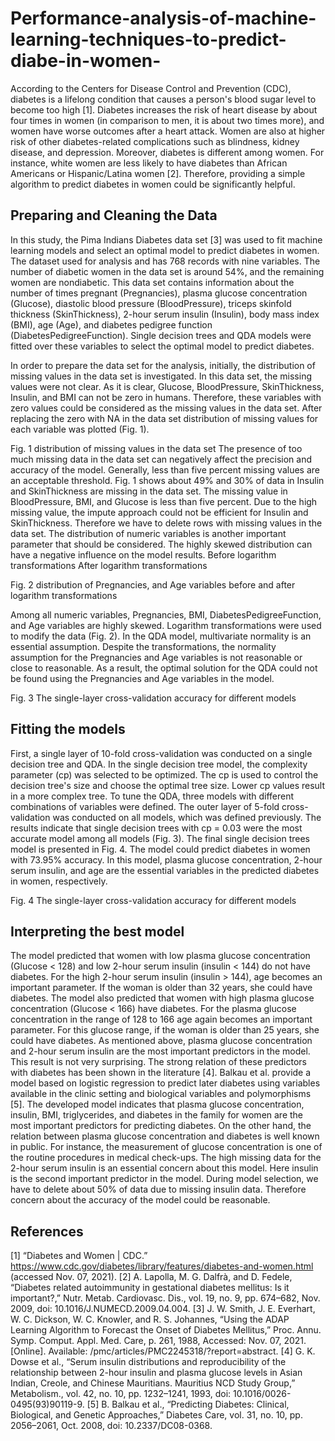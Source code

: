 # Performance-analysis-of-machine-learning-techniques-to-predict-diabe-in-women-
According to the Centers for Disease Control and Prevention (CDC), diabetes is a lifelong condition that causes a person's blood sugar level to become too high [1]. Diabetes increases the risk of heart disease by about four times in women (in comparison to men, it is about two times more), and women have worse outcomes after a heart attack. Women are also at higher risk of other diabetes-related complications such as blindness, kidney disease, and depression. Moreover, diabetes is different among women. For instance, white women are less likely to have diabetes than African Americans or Hispanic/Latina women [2]. Therefore, providing a simple algorithm to predict diabetes in women could be significantly helpful.  
## Preparing and Cleaning the Data
In this study, the Pima Indians Diabetes data set [3] was used to fit machine learning models and select an optimal model to predict diabetes in women. The dataset used for analysis and has 768 records with nine variables. The number of diabetic women in the data set is around 54%, and the remaining women are nondiabetic. This data set contains information about the number of times pregnant (Pregnancies), plasma glucose concentration (Glucose), diastolic blood pressure (BloodPressure), triceps skinfold thickness (SkinThickness), 2-hour serum insulin (Insulin), body mass index (BMI), age (Age), and diabetes pedigree function (DiabetesPedigreeFunction). Single decision trees and QDA models were fitted over these variables to select the optimal model to predict diabetes.  

In order to prepare the data set for the analysis, initially, the distribution of missing values in the data set is investigated. In this data set, the missing values were not clear. As it is clear,  Glucose, BloodPressure, SkinThickness, Insulin, and BMI can not be zero in humans. Therefore, these variables with zero values could be considered as the missing values in the data set. After replacing the zero with NA in the data set distribution of missing values for each variable was plotted (Fig. 1).
 
Fig. 1 distribution of missing values in the data set
The presence of too much missing data in the data set can negatively affect the precision and accuracy of the model. Generally, less than five percent missing values are an acceptable threshold. Fig. 1 shows about 49% and 30% of data in Insulin and SkinThickness are missing in the data set. The missing value in BloodPressure, BMI, and Glucose is less than five percent. 
 Due to the high missing value, the impute approach could not be efficient for Insulin and SkinThickness. Therefore we have to delete rows with missing values in the data set. 
The distribution of numeric variables is another important parameter that should be considered. The highly skewed distribution can have a negative influence on the model results.
Before logarithm transformations	After logarithm transformations
 	 
 	 
Fig. 2 distribution of Pregnancies, and Age variables before and after logarithm transformations 

 Among all numeric variables, Pregnancies, BMI, DiabetesPedigreeFunction, and Age variables are highly skewed. Logarithm transformations were used to modify the data (Fig. 2).  In the QDA model, multivariate normality is an essential assumption. Despite the transformations, the normality assumption for the Pregnancies and Age variables is not reasonable or close to reasonable. As a result, the optimal solution for the QDA could not be found using the Pregnancies and Age variables in the model.  
 
Fig. 3 The single-layer cross-validation accuracy for different models
## Fitting the models
First, a single layer of 10-fold cross-validation was conducted on a single decision tree and QDA. In the single decision tree model, the complexity parameter (cp) was selected to be optimized. The cp is used to control the decision tree's size and choose the optimal tree size. Lower cp values result in a more complex tree. To tune the QDA, three models with different combinations of variables were defined. The outer layer of 5-fold cross-validation was conducted on all models, which was defined previously. The results indicate that single decision trees with cp = 0.03 were the most accurate model among all models (Fig. 3). 
The final single decision trees model is presented in Fig. 4. The model could predict diabetes in women with 73.95% accuracy. In this model, plasma glucose concentration, 2-hour serum insulin, and age are the essential variables in the predicted diabetes in women, respectively. 
 
 
Fig. 4 The single-layer cross-validation accuracy for different models

## Interpreting the best model
The model predicted that women with low plasma glucose concentration (Glucose < 128) and low 2-hour serum insulin (insulin < 144) do not have diabetes. For the high 2-hour serum insulin (insulin > 144), age becomes an important parameter. If the woman is older than 32 years, she could have diabetes.   The model also predicted that women with high plasma glucose concentration (Glucose < 166) have diabetes. For the plasma glucose concentration in the range of 128 to 166 age again becomes an important parameter. For this glucose range, if the woman is older than 25 years, she could have diabetes. 
As mentioned above, plasma glucose concentration and 2-hour serum insulin are the most important predictors in the model. This result is not very surprising. The strong relation of these predictors with diabetes has been shown in the literature [4]. Balkau et al. provide a model based on logistic regression to predict later diabetes using variables available in the clinic setting and biological variables and polymorphisms [5]. The developed model indicates that plasma glucose concentration, insulin, BMI, triglycerides, and diabetes in the family for women are the most important predictors for predicting diabetes. On the other hand, the relation between plasma glucose concentration and diabetes is well known in public. For instance, the measurement of glucose concentration is one of the routine procedures in medical check-ups. 
The high missing data for the 2-hour serum insulin is an essential concern about this model. Here insulin is the second important predictor in the model. During model selection, we have to delete about 50% of data due to missing insulin data. Therefore concern about the accuracy of the model could be reasonable. 

## References
[1]	“Diabetes and Women | CDC.” https://www.cdc.gov/diabetes/library/features/diabetes-and-women.html (accessed Nov. 07, 2021).
[2]	A. Lapolla, M. G. Dalfrà, and D. Fedele, “Diabetes related autoimmunity in gestational diabetes mellitus: Is it important?,” Nutr. Metab. Cardiovasc. Dis., vol. 19, no. 9, pp. 674–682, Nov. 2009, doi: 10.1016/J.NUMECD.2009.04.004.
[3]	J. W. Smith, J. E. Everhart, W. C. Dickson, W. C. Knowler, and R. S. Johannes, “Using the ADAP Learning Algorithm to Forecast the Onset of Diabetes Mellitus,” Proc. Annu. Symp. Comput. Appl. Med. Care, p. 261, 1988, Accessed: Nov. 07, 2021. [Online]. Available: /pmc/articles/PMC2245318/?report=abstract.
[4]	G. K. Dowse et al., “Serum insulin distributions and reproducibility of the relationship between 2-hour insulin and plasma glucose levels in Asian Indian, Creole, and Chinese Mauritians. Mauritius NCD Study Group,” Metabolism., vol. 42, no. 10, pp. 1232–1241, 1993, doi: 10.1016/0026-0495(93)90119-9.
[5]	B. Balkau et al., “Predicting Diabetes: Clinical, Biological, and Genetic Approaches,” Diabetes Care, vol. 31, no. 10, pp. 2056–2061, Oct. 2008, doi: 10.2337/DC08-0368.

